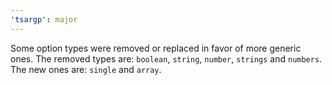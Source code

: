 ```yaml
---
'tsargp': major
---
```


Some option types were removed or replaced in favor of more generic ones. The removed types are: `boolean`, `string`, `number`, `strings` and `numbers`. The new ones are: `single` and `array`.
